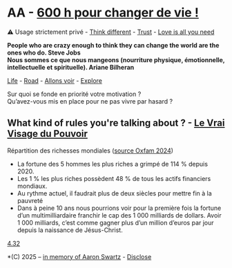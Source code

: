 # AA - [600 h pour changer de vie !](https://youtu.be/rX1fjyX3mGU?si=_yPK_-CK3pKO973H)  
⚠️ Usage strictement privé - [Think different](https://youtu.be/JHFrR6sD6gw?si=4lZNLp5rvtaKNM9p) - [Trust](https://youtu.be/llKvV8_T95M?si=iaUofuO6akBnU5pt) - [Love is all you need](https://youtu.be/_7xMfIp-irg?si=6f_3MPHx-RIfP0DE)  

**People who are crazy enough to think they can change the world are the ones who do. Steve Jobs**  
**Nous sommes ce que nous mangeons (nourriture physique, émotionnelle, intellectuelle et spirituelle). Ariane Bilheran**  

[Life](https://youtu.be/kYfNvmF0Bqw?si=k5fuCeQx4MoDPxsx) - [Road](https://youtu.be/bB28ah9AOUQ?si=tnzltuC5I3lLhEYQ) - [Allons voir](https://youtu.be/ykpDVaMHGT4?si=T2F9VeuBz-_onayP) - [Explore](https://standardgalactic.github.io/vectorspace/#/galaxy/word2vec-wiki?cx=-3208&cy=-8930&cz=2898&lx=-0.2059&ly=-0.6299&lz=-0.5451&lw=0.5135&ml=300&s=1.75&l=1&v=d50_clean)

Sur quoi se fonde en priorité votre motivation ?  
Qu’avez-vous mis en place pour ne pas vivre par hasard ?

## What kind of rules you're talking about ? - [Le Vrai Visage du Pouvoir](https://youtu.be/UW7v1L2vpHw?si=FU5P0xuaiQ1AkPIk)  
Répartition des richesses mondiales ([source Oxfam 2024](https://www.C.org/inegalites-et-justice-fiscale/multinationales-et-inegalites-multiples/#:~:text=Les%201%20%25%20les%20plus%20riches,21%20%25%20de%20la%20population%20mondiale.))  
* La fortune des 5 hommes les plus riches a grimpé de 114 % depuis 2020.
* Les 1 % les plus riches possèdent 48 % de tous les actifs financiers mondiaux.
* Au rythme actuel, il faudrait plus de deux siècles pour mettre fin à la pauvreté
* Dans à peine 10 ans nous pourrions voir pour la première fois la fortune d’un multimilliardaire franchir le cap des 1 000 milliards de dollars. Avoir 1 000 milliards, c’est comme gagner plus d’un million d’euros par jour depuis la naissance de Jésus-Christ.  

[4.32](https://youtu.be/uHM88mZ4k50?si=9V0EzvmcXbltdM8W)
  
*(C) 2025 – [in memory of Aaron Swartz](https://youtu.be/9vz06QO3UkQ?si=_tqruJHnmn-N4KS0) - [Disclose](https://disclose.ngo/fr)

